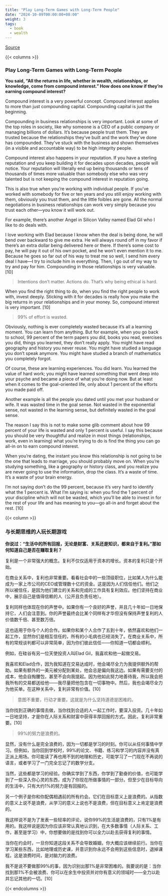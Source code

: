 ```yaml
---
title: "Play Long-Term Games with Long-Term People"
date: "2024-10-09T00:00:00+08:00"
weight: 3
tags:
  - book
  - wealth
---
```


[Source](https://www.navalmanack.com/almanack-of-naval-ravikant/play-long-term-games-with-long-term-people)

{{< columns >}}

### Play Long-Term Games with Long-Term People

**You said, “All the returns in life, whether in wealth, relationships, or knowledge, come from compound interest.” How does one know if they’re earning compound interest?**

Compound interest is a very powerful concept. Compound interest applies to more than just compounding capital. Compounding capital is just the beginning.

Compounding in business relationships is very important. Look at some of the top roles in society, like why someone is a CEO of a public company or managing billions of dollars. It’s because people trust them. They are trusted because the relationships they’ve built and the work they’ve done has compounded. They’ve stuck with the business and shown themselves (in a visible and accountable way) to be high integrity people.

Compound interest also happens in your reputation. If you have a sterling reputation and you keep building it for decades upon decades, people will notice. Your reputation will literally end up being thousands or tens of thousands of times more valuable than somebody else who was very talented but is not keeping the compound interest in reputation going.

This is also true when you’re working with individual people. If you’ve worked with somebody for five or ten years and you still enjoy working with them, obviously you trust them, and the little foibles are gone. All the normal negotiations in business relationships can work very simply because you trust each other—you know it will work out.

For example, there’s another Angel in Silicon Valley named Elad Gil who I like to do deals with.

I love working with Elad because I know when the deal is being done, he will bend over backward to give me extra. He will always round off in my favor if there’s an extra dollar being delivered here or there. If there’s some cost to pay, he will pay it out of his own pocket, and he won’t even mention it to me. Because he goes so far out of his way to treat me so well, I send him every deal I have—I try to include him in everything. Then, I go out of my way to try and pay for him. Compounding in those relationships is very valuable. [10]

> Intentions don’t matter. Actions do. That’s why being ethical is hard.

When you find the right thing to do, when you find the right people to work with, invest deeply. Sticking with it for decades is really how you make the big returns in your relationships and in your money. So, compound interest is very important. [10]

> 99% of effort is wasted.

Obviously, nothing is ever completely wasted because it’s all a learning moment. You can learn from anything. But for example, when you go back to school, 99 percent of the term papers you did, books you read, exercises you did, things you learned, they don’t really apply. You might have read geography and history you never reuse. You might have studied a language you don’t speak anymore. You might have studied a branch of mathematics you completely forgot.

Of course, these are learning experiences. You did learn. You learned the value of hard work; you might have learned something that went deep into your psyche and became a piece of what you’re doing now. But at least when it comes to the goal-oriented life, only about 1 percent of the efforts you made paid off.

Another example is all the people you dated until you met your husband or wife. It was wasted time in the goal sense. Not wasted in the exponential sense, not wasted in the learning sense, but definitely wasted in the goal sense.

The reason I say this is not to make some glib comment about how 99 percent of your life is wasted and only 1 percent is useful. I say this because you should be very thoughtful and realize in most things (relationships, work, even in learning) what you’re trying to do is find the thing you can go all-in on to earn compound interest.

When you’re dating, the instant you know this relationship is not going to be the one that leads to marriage, you should probably move on. When you’re studying something, like a geography or history class, and you realize you are never going to use the information, drop the class. It’s a waste of time. It’s a waste of your brain energy.

I’m not saying don’t do the 99 percent, because it’s very hard to identify what the 1 percent is. What I’m saying is: when you find the 1 percent of your discipline which will not be wasted, which you’ll be able to invest in for the rest of your life and has meaning to you—go all-in and forget about the rest. [10]

{{< column >}}

### 与长期思维的人玩长期游戏

**你说过：“生活中的所有回报，无论是财富、关系还是知识，都来自于复利。”那如何知道自己是否在赚取复利？**

复利是一个非常强大的概念。复利不仅仅适用于资本的增长。资本的复利只是个开始。

在商业关系中，复利也非常重要。看看社会中的一些顶级职位，比如某人为什么能成为一家上市公司的CEO或管理数十亿的资金。这是因为人们信任他们。他们之所以被信任，是因为他们建立的关系和完成的工作具有复利效应。他们坚持在商业中，展示自己是值得信赖的人（公开且负责任地）。

复利同样也体现在你的声誉中。如果你有一个良好的声誉，并且几十年如一日地保持它，人们会注意到。你的声誉最终会比某个同样有才华但没有保持声誉复利的人价值数千倍、甚至数万倍。

这也适用于你与个人的合作。如果你和某个人合作了五到十年，依然喜欢和他们一起工作，显然你们是相互信任的，所有的小毛病也已经消失了。在商业关系中，所有的常规谈判都可以非常简单，因为你们彼此信任——你知道一切都会顺利。

例如，在硅谷有另一位天使投资人叫Elad Gil，我喜欢和他一起做交易。

我喜欢和Elad合作，因为我知道在交易达成时，他会竭尽全力为我提供额外的帮助。如果有额外的一美元被分配到某处，他会总是偏向我这边。如果有需要支付的成本，他会自掏腰包，甚至不会向我提起。因为他如此努力地善待我，所以我会把我所有的交易都送给他——我尽量把他包含在一切事物中。然后，我也会竭尽全力为他买单。在这种关系中，复利非常有价值。[10]

> 意图不重要，行动才重要。这就是为什么坚持道德是困难的。

当你找到正确的事情去做，当你找到合适的人一起工作时，要深入投资。几十年如一日地坚持，才是你在人际关系和财富中获得丰厚回报的方式。因此，复利非常重要。[10]

> 99%的努力是浪费的。

显然，没有什么是完全浪费的，因为一切都是学习的时刻。你可以从任何事情中学习。但例如，当你回到学校时，99%的论文、书籍、练习和学习的内容并没有真正派上用场。你可能读了再也用不到的地理和历史，可能学习了一门现在不再说的语言，或者学习了一门完全忘记了的数学分支。

当然，这些都是学习的经验。你确实学到了东西，你学到了勤奋的价值，也可能学到了一些深入你心灵的东西，成为了你现在所做事情的一部分。但至少在目标导向的生活中，只有大约1%的努力是有回报的。

另一个例子是你和你配偶相遇前的所有约会。它们在目标意义上是浪费的。从指数的意义上说不是浪费，从学习的意义上说也不是浪费，但在目标意义上肯定是浪费的。

我这样说不是为了发表一些轻率的评论，说你99%的生活是浪费的，只有1%是有用的。我这样说是因为你应该非常认真地认识到，在大多数事情（人际关系、工作，甚至是学习）中，你想要做的是找到你可以全力以赴去获得复利的事情。

当你在约会时，一旦你知道这段关系不会导致婚姻，你大概应该继续前行。当你在学习某些东西，比如地理或历史课，并意识到你永远不会用到这些信息时，退掉课程。这是浪费时间，是对脑力的浪费。

我不是说不要做那99%的事，因为识别出那1%是非常困难的。我要说的是：当你找到那1%不会被浪费、你可以在余生中投资并对你有意义的领域时——全力以赴并忘记其他的一切。[10]

{{< endcolumns >}}
